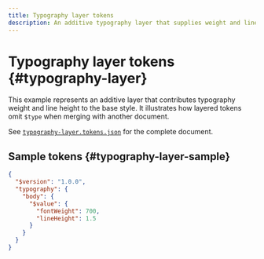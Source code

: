 ```yaml
---
title: Typography layer tokens
description: An additive typography layer that supplies weight and line height.
---
```


# Typography layer tokens {#typography-layer}

This example represents an additive layer that contributes typography weight and line height to the base style. It illustrates how layered tokens omit `$type` when merging with another document.

See [`typography-layer.tokens.json`](https://github.com/bylapidist/dtif/blob/main/examples/typography-layer.tokens.json) for the complete document.

## Sample tokens {#typography-layer-sample}

```json dtif
{
  "$version": "1.0.0",
  "typography": {
    "body": {
      "$value": {
        "fontWeight": 700,
        "lineHeight": 1.5
      }
    }
  }
}
```
